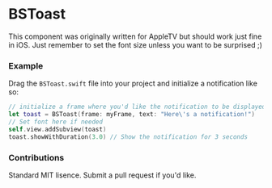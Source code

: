 # BSToast
This component was originally written for AppleTV but should work just fine in iOS. Just remember to set the font size unless you want to be surprised ;)

### Example
Drag the `BSToast.swift` file into your project and initialize a notification like so:

```swift
// initialize a frame where you'd like the notification to be displayed
let toast = BSToast(frame: myFrame, text: "Here\'s a notification!")
// Set font here if needed
self.view.addSubview(toast)
toast.showWithDuration(3.0) // Show the notification for 3 seconds
```

### Contributions
Standard MIT lisence. Submit a pull request if you'd like.
